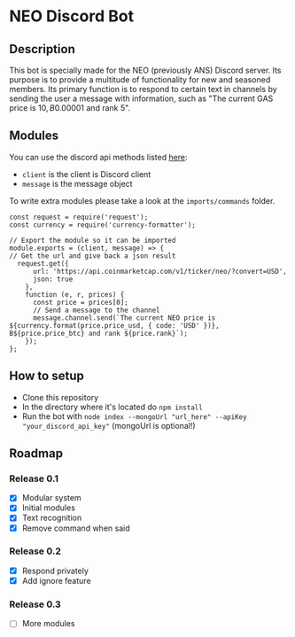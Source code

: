 # NEO Discord Bot

## Description
This bot is specially made for the NEO (previously ANS) Discord server. Its purpose is to provide a multitude of functionality for new and seasoned members. Its primary function is to respond to certain text in channels by sending the user a message with information, such as "The current GAS price is $10, B$0.00001 and rank 5". <!--did I copy that correctly? Adding to that, maybe a list of current possible commands would be at place here?-->

## Modules
You can use the discord api methods listed [here](https://discord.js.org/#/docs/main/stable/general/welcome):

- `client` is the client is Discord client
- `message` is the message object

To write extra modules please take a look at the `imports/commands` folder.
```
const request = require('request');
const currency = require('currency-formatter');

// Export the module so it can be imported
module.exports = (client, message) => {
// Get the url and give back a json result
  request.get({
      url: 'https://api.coinmarketcap.com/v1/ticker/neo/?convert=USD',
      json: true
    },
    function (e, r, prices) {
      const price = prices[0];
      // Send a message to the channel
      message.channel.send(`The current NEO price is ${currency.format(price.price_usd, { code: 'USD' })}, B${price.price_btc} and rank ${price.rank}`);
    });
};
```

## How to setup
 - Clone this repository
 - In the directory where it's located do `npm install`
 - Run the bot with `node index --mongoUrl "url_here" --apiKey "your_discord_api_key"` (mongoUrl is optional!)

## Roadmap

### Release 0.1
- [x] Modular system
- [x] Initial modules
- [x] Text recognition
- [x] Remove command when said

### Release 0.2
- [x] Respond privately
- [x] Add ignore feature

### Release 0.3
- [ ] More modules
